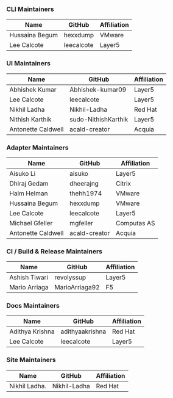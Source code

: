 ### CLI Maintainers

| Name              | GitHub            | Affiliation |
| ----------------- | ----------------- | ----------- |
| Hussaina Begum    | hexxdump          | VMware      |
| Lee Calcote       | leecalcote        | Layer5      |

### UI Maintainers

| Name                | GitHub                 | Affiliation |
| ------------------- | ---------------------- | ----------- |
| Abhishek Kumar      | Abhishek-kumar09       | Layer5      |
| Lee Calcote         | leecalcote             | Layer5      |
| Nikhil Ladha        | Nikhil-Ladha           | Red Hat     |
| Nithish Karthik     | sudo-NithishKarthik    | Layer5      |
| Antonette Caldwell  | acald-creator          | Acquia      |

### Adapter Maintainers

| Name                | GitHub        | Affiliation |
| ------------------- | ------------- | ----------- |
| Aisuko Li           | aisuko        | Layer5      |
| Dhiraj Gedam        | dheerajng     | Citrix      |
| Haim Helman         | thehh1974     | VMware      |
| Hussaina Begum      | hexxdump      | VMware      |
| Lee Calcote         | leecalcote    | Layer5      |
| Michael Gfeller     | mgfeller      | Computas AS |
| Antonette Caldwell  | acald-creator | Acquia      |

### CI / Build & Release Maintainers

| Name                  | GitHub             | Affiliation |
| --------------------- | ------------------ | ----------- |
| Ashish Tiwari         | revolyssup         | Layer5      |
| Mario Arriaga         | MarioArriaga92     | F5          |

### Docs Maintainers

| Name              | GitHub          | Affiliation |
| ----------------- | --------------- | ----------- |
| Adithya Krishna   | adithyaakrishna | Red Hat     |
| Lee Calcote       | leecalcote      | Layer5      |


### Site Maintainers

| Name                    | GitHub       | Affiliation |
| ----------------------  | -----------  | ----------- |
| Nikhil Ladha.           | Nikhil-Ladha | Red Hat     |
